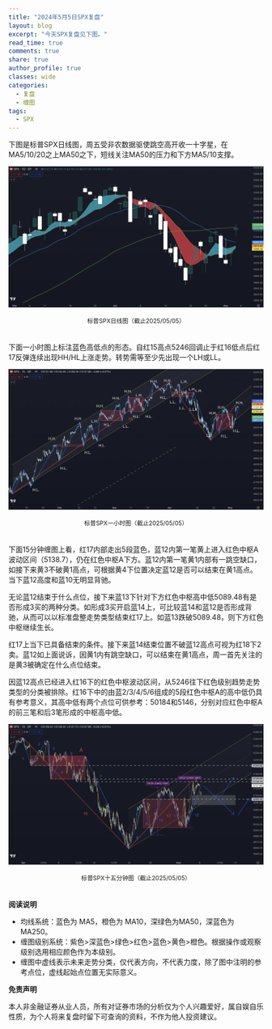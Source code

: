 ```yaml
---
title: "2024年5月5日SPX复盘"
layout: blog
excerpt: "今天SPX复盘见下图。"
read_time: true
comments: true
share: true
author_profile: true
classes: wide
categories:
  - 复盘
  - 缠图
tags:
  - SPX
---
```


下图是标普SPX日线图，周五受非农数据驱使跳空高开收一十字星，在MA5/10/20之上MA50之下，短线关注MA50的压力和下方MA5/10支撑。

![SPX标普20240505](/assets/images/2024/2024-05-05-SPX-day-j.png)
<small><center>标普SPX日线图（截止2025/05/05）</center></small>　

下面一小时图上标注蓝色高低点的形态。自红15高点5246回调止于红16低点后红17反弹连续出现HH/HL上涨走势。转势需等至少先出现一个LH或LL。

![SPX标普20240505](/assets/images/2024/2024-05-05-SPX-hour.png)
<small><center>标普SPX一小时图（截止2025/05/05）</center></small>　

下面15分钟缠图上看，红17内部走出5段蓝色，蓝12内第一笔黄上进入红色中枢A波动区间（5138.7），仍在红色中枢A下方。蓝12内第一笔黄1内部有一跳空缺口，如接下来黄3不破黄1高点，可根据黄4下位置决定蓝12是否可以结束在黄1高点。当下蓝12高度和蓝10无明显背驰。

无论蓝12结束于什么点位，接下来蓝13下针对下方红色中枢高中低5089.48有是否形成3买的两种分类。如形成3买开启蓝14上，可比较蓝14和蓝12是否形成背驰，从而可以以标准盘整走势类型结束红17上。如蓝13跌破5089.48，则下方红色中枢继续生长。

红17上当下已具备结束的条件。接下来蓝14结束位置不破蓝12高点可视为红18下2卖。蓝12如上面说诉，因黄1内有跳空缺口，可以结束在黄1高点，周一首先关注的是黄3被确定在什么点位结束。

因蓝12高点已经进入红16下的红色中枢波动区间，从5246往下红色级别趋势走势类型的分类被排除。红16下中的由蓝2/3/4/5/6组成的5段红色中枢A的高中低仍具有参考意义，其高中低有两个点位可供参考：50184和5146，分别对应红色中枢A的前三笔和后3笔形成的中枢高中低。

![SPX标普20240505](/assets/images/2024/2024-05-05-SPX-minute-c.png)
<small><center>标普SPX十五分钟图（截止2025/05/05）</center></small>　

**阅读说明**

* 均线系统：蓝色为 MA5，橙色为 MA10，深绿色为MA50，深蓝色为MA250。
* 缠图级别系统：紫色>深蓝色>绿色>红色>蓝色>黄色>橙色。根据操作或观察级别选用相应颜色作为本级别。
* 缠图中虚线表示未来走势分类，仅代表方向，不代表力度，除了图中注明的参考点位，虚线起始点位置无实际意义。

**免责声明** 

本人非金融证券从业人员，所有对证券市场的分析仅为个人兴趣爱好，属自娱自乐性质，为个人将来复盘时留下可查询的资料，不作为他人投资建议。

